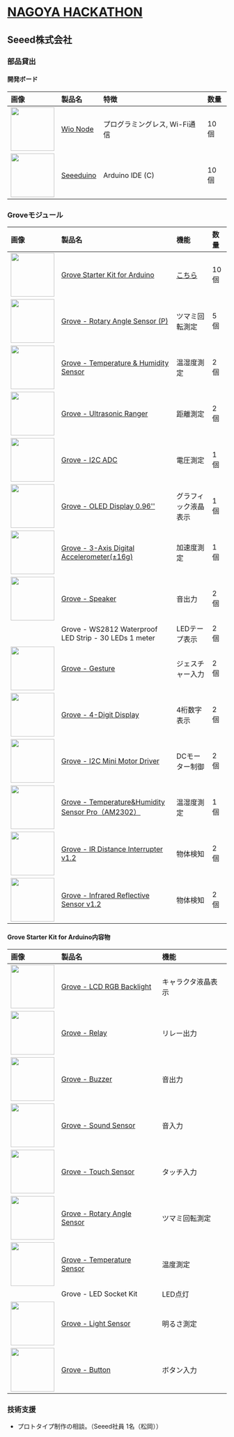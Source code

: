 # [NAGOYA HACKATHON](http://jellyware.jp/nagoyaboost/hackathon.html)

## Seeed株式会社

### 部品貸出

#### 開発ボード

|画像|製品名|特徴|数量|
|:--|:--|:--|:--|
|<img src="https://statics3.seeedstudio.com/seeed/img/2016-06/SqOcKOIx7VWCSQYTBcR5pDyz.jpg" width="100">|[Wio Node](https://www.seeedstudio.com/Wio-Node-p-2637.html)|プログラミングレス, Wi-Fi通信|10個|
|<img src="https://statics3.seeedstudio.com/images/product/102010026%201.jpg" width="100">|[Seeeduino](https://www.seeedstudio.com/Seeeduino-V4.2-p-2517.html)|Arduino IDE (C)|10個|

### Groveモジュール

|画像|製品名|機能|数量|
|:--|:--|:--|:--|
|<img src="https://statics3.seeedstudio.com/product/Grove%20Starter%20Kit%20V3_03.jpg" width="100">|[Grove Starter Kit for Arduino](https://www.seeedstudio.com/Grove-Starter-Kit-for-Arduino-p-1855.html)|[こちら](https://gist.github.com/matsujirushi/7f3369c8d84fa6e54ea32a4d91b6af04#grove-starter-kit-for-arduino内容物)|10個|
|<img src="https://statics3.seeedstudio.com/images/product/GroveRotaryP.jpg" width="100">|[Grove - Rotary Angle Sensor (P)](https://www.seeedstudio.com/Grove-Rotary-Angle-Sensor%28P%29-p-1242.html)|ツマミ回転測定|5個|
|<img src="https://statics3.seeedstudio.com/images/101020011%201.jpg" width="100">|[Grove - Temperature & Humidity Sensor](https://www.seeedstudio.com/Grove-Temperature-%26-Humidity-Sensor-p-745.html)|温湿度測定|2個|
|<img src="https://statics3.seeedstudio.com/seeed/img/2016-09/kIyY21sbC6ct7JYzCWf1mAPs.jpg" width="100">|[Grove - Ultrasonic Ranger](https://www.seeedstudio.com/Grove-Ultrasonic-Ranger-p-960.html)|距離測定|2個|
|<img src="https://statics3.seeedstudio.com/images/103020013%201.jpg" width="100">|[Grove - I2C ADC](https://www.seeedstudio.com/Grove-I2C-ADC-p-1580.html)|電圧測定|1個|
|<img src="https://statics3.seeedstudio.com/seeed/img/2016-09/RfiiaySPfAWrtPqmFhC1Co4u.jpg" width="100">|[Grove - OLED Display 0.96''](https://www.seeedstudio.com/Grove-OLED-Display-0.96%22-p-781.html)|グラフィック液晶表示|1個|
|<img src="https://statics3.seeedstudio.com/images/101020054%201.jpg" width="100">|[Grove - 3-Axis Digital Accelerometer(±16g)](https://www.seeedstudio.com/Grove-3-Axis-Digital-Accelerometer%28%C2%B116g%29-p-1156.html)|加速度測定|1個|
|<img src="https://statics3.seeedstudio.com/images/product/Grove%20Speaker.jpg" width="100">|[Grove - Speaker](https://www.seeedstudio.com/Grove-Speaker-p-1445.html)|音出力|2個|
||Grove - WS2812 Waterproof LED Strip - 30 LEDs 1 meter|LEDテープ表示|2個|
|<img src="https://statics3.seeedstudio.com/seeed/img/2016-08/5dxWtS1rxWLzukUaHBvGoIG9.jpg" width="100">|[Grove - Gesture](https://www.seeedstudio.com/Grove-Gesture%EF%BC%88PAJ7620U2%EF%BC%89-p-2463.html)|ジェスチャー入力|2個|
|<img src="https://statics3.seeedstudio.com/images/product/4-Digital%20Display.jpg" width="100">|[Grove - 4-Digit Display](https://www.seeedstudio.com/Grove-4-Digit-Display-p-1198.html)|4桁数字表示|2個|
|<img src="https://statics3.seeedstudio.com/images/product/105020010%202.jpg" width="100">|[Grove - I2C Mini Motor Driver](https://www.seeedstudio.com/Grove-I2C-Mini-Motor-Driver-p-2508.html)|DCモーター制御|2個|
|<img src="https://statics3.seeedstudio.com/images/101020019%201.jpg" width="100">|[Grove - Temperature&Humidity Sensor Pro（AM2302）](https://www.seeedstudio.com/Grove-Temperature%26Humidity-Sensor-Pro%EF%BC%88AM2302%EF%BC%89-p-838.html)|温湿度測定|1個|
|<img src="https://statics3.seeedstudio.com/seeed/img/2016-11/OJJdPyilNKzdBtk5It5klZse.jpg" width="100">|[Grove - IR Distance Interrupter v1.2](https://www.seeedstudio.com/Grove-IR-Distance-Interrupter-v1.2-p-2767.html)|物体検知|2個|
|<img src="https://statics3.seeedstudio.com/seeed/img/2017-01/mKHwWAvntUZM5MoCiEaDJRSb.jpg" width="100">|[Grove - Infrared Reflective Sensor v1.2](https://www.seeedstudio.com/Grove-Infrared-Reflective-Sensor-v1.2-p-2791.html)|物体検知|2個|


#### Grove Starter Kit for Arduino内容物

|画像|製品名|機能|
|:--|:--|:--|
|<img src="https://statics3.seeedstudio.com/images/104030001%201.jpg" width="100">|[Grove - LCD RGB Backlight](https://www.seeedstudio.com/Grove-LCD-RGB-Backlight-p-1643.html)|キャラクタ液晶表示|
|<img src="https://statics3.seeedstudio.com/images/1030200051.jpg" width="100">|[Grove - Relay](https://www.seeedstudio.com/Grove-Relay-p-769.html)|リレー出力|
|<img src="https://statics3.seeedstudio.com/images/107020000%201.jpg" width="100">|[Grove - Buzzer](https://www.seeedstudio.com/Grove-Buzzer-p-768.html)|音出力|
|<img src="https://statics3.seeedstudio.com/images/101020023%201.jpg" width="100">|[Grove - Sound Sensor](https://www.seeedstudio.com/Grove-Sound-Sensor-p-752.html)|音入力|
|<img src="https://statics3.seeedstudio.com/images/101020037%201.jpg" width="100">|[Grove - Touch Sensor](https://www.seeedstudio.com/Grove-Touch-Sensor-p-747.html)|タッチ入力|
|<img src="https://statics3.seeedstudio.com/images/101020017%201.jpg" width="100">|[Grove - Rotary Angle Sensor](https://www.seeedstudio.com/Grove-Rotary-Angle-Sensor-p-770.html)|ツマミ回転測定|
|<img src="https://statics3.seeedstudio.com/images/101020015%201.jpg" width="100">|[Grove - Temperature Sensor](https://www.seeedstudio.com/Grove-Temperature-Sensor-p-774.html)|温度測定|
||Grove - LED Socket Kit|LED点灯|
|<img src="https://statics3.seeedstudio.com/seeed/img/2016-10/PO8B7QD0XnLNChGoGZiQ9G3d.jpg" width="100">|[Grove - Light Sensor](https://www.seeedstudio.com/Grove-Light-Sensor-v1.2-p-2727.html)|明るさ測定|
|<img src="https://statics3.seeedstudio.com/images/product/bgpushb1.jpg" width="100">|[Grove - Button](https://www.seeedstudio.com/Grove-Button-p-766.html)|ボタン入力|

### 技術支援

* プロトタイプ制作の相談。（Seeed社員 1名（松岡））
